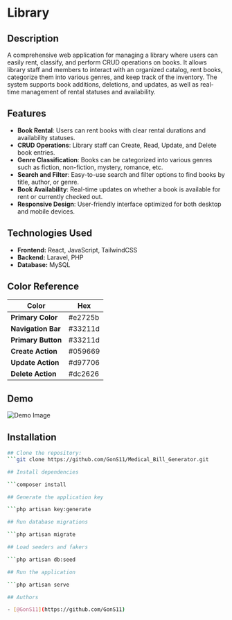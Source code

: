 # Library

## Description
A comprehensive web application for managing a library where users can easily rent, classify, and perform CRUD operations on books. It allows library staff and members to interact with an organized catalog, rent books, categorize them into various genres, and keep track of the inventory. The system supports book additions, deletions, and updates, as well as real-time management of rental statuses and availability.

## Features
- **Book Rental**: Users can rent books with clear rental durations and availability statuses.
- **CRUD Operations**: Library staff can Create, Read, Update, and Delete book entries.
- **Genre Classification**: Books can be categorized into various genres such as fiction, non-fiction, mystery, romance, etc.
- **Search and Filter**: Easy-to-use search and filter options to find books by title, author, or genre.
- **Book Availability**: Real-time updates on whether a book is available for rent or currently checked out.
- **Responsive Design**: User-friendly interface optimized for both desktop and mobile devices.

## Technologies Used
- **Frontend:** React, JavaScript, TailwindCSS
- **Backend:** Laravel, PHP
- **Database:** MySQL

## Color Reference

| Color              | Hex     |
| ------------------ | ------- |
| **Primary Color**   | #e2725b |
| **Navigation Bar**  | #33211d |
| **Primary Button**  | #33211d |
| **Create Action**   | #059669 |
| **Update Action**   | #d97706 |
| **Delete Action**   | #dc2626 |

## Demo
![Demo Image](https://github.com/user-attachments/assets/546d9775-cf62-456c-a7b1-8b28304a8fe8)

## Installation
    
   ```bash
## Clone the repository:
```git clone https://github.com/GonS11/Medical_Bill_Generator.git

## Install dependencies

```composer install

## Generate the application key

```php artisan key:generate

## Run database migrations

```php artisan migrate

## Load seeders and fakers

```php artisan db:seed

## Run the application

```php artisan serve

## Authors

- [@GonS11](https://github.com/GonS11)
